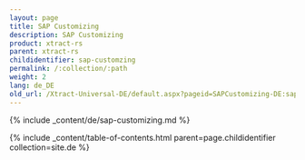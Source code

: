 ```yaml
---
layout: page
title: SAP Customizing
description: SAP Customizing
product: xtract-rs
parent: xtract-rs
childidentifier: sap-customzing
permalink: /:collection/:path
weight: 2
lang: de_DE
old_url: /Xtract-Universal-DE/default.aspx?pageid=SAPCustomizing-DE:sap-customizing-DE
---
```


{% include _content/de/sap-customizing.md  %}

{% include _content/table-of-contents.html parent=page.childidentifier collection=site.de %}